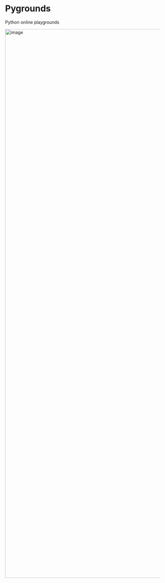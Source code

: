 # Pygrounds
Python online playgrounds

<img width="1785" alt="image" src="https://user-images.githubusercontent.com/299586/208342791-14186011-215a-43e1-a317-8fe121d63232.png">


